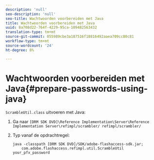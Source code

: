 ```yaml
---
description: 'null'
seo-description: 'null'
seo-title: Wachtwoorden voorbereiden met Java
title: Wachtwoorden voorbereiden met Java
uuid: 8a708d22-764f-4229-95ca-109482563432
translation-type: tm+mt
source-git-commit: 055989cbe3a187516f18816492aaea709cc80c81
workflow-type: tm+mt
source-wordcount: '24'
ht-degree: 8%

---
```



# Wachtwoorden voorbereiden met Java{#prepare-passwords-using-java}

`ScrambleUtil.class` uitvoeren met Java:

1. Ga naar `[DRM SDK DVD]\Reference Implementation\Server\Reference Implementation Server\refimpl/scrambler/ refimpl/scrambler/`
1. Typ vanaf de opdrachtregel:

   ```
   java -classpath [DRM SDK DVD]/SDK/adobe-flashaccess-sdk.jar;  
       com.adobe.flashaccess.refimpl.util.ScrambleUtil your_pfx_password
   ```

